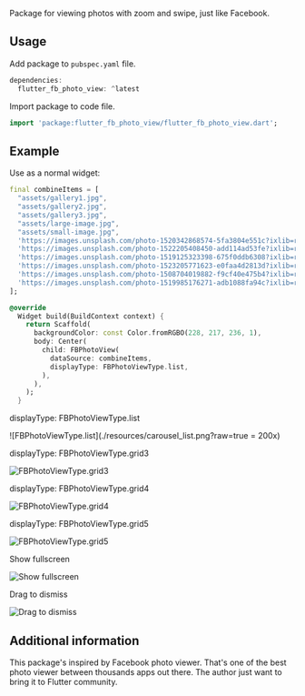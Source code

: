 <!--
This README describes the package. If you publish this package to pub.dev,
this README's contents appear on the landing page for your package.

For information about how to write a good package README, see the guide for
[writing package pages](https://dart.dev/guides/libraries/writing-package-pages).

For general information about developing packages, see the Dart guide for
[creating packages](https://dart.dev/guides/libraries/create-library-packages)
and the Flutter guide for
[developing packages and plugins](https://flutter.dev/developing-packages).
-->

Package for viewing photos with zoom and swipe, just like Facebook.

## Usage

Add package to `pubspec.yaml` file.

```dart
dependencies:
  flutter_fb_photo_view: ^latest
```

Import package to code file.

```dart
import 'package:flutter_fb_photo_view/flutter_fb_photo_view.dart';
```

## Example
Use as a normal widget:

```dart
final combineItems = [
  "assets/gallery1.jpg",
  "assets/gallery2.jpg",
  "assets/gallery3.jpg",
  "assets/large-image.jpg",
  "assets/small-image.jpg",
  'https://images.unsplash.com/photo-1520342868574-5fa3804e551c?ixlib=rb-0.3.5&ixid=eyJhcHBfaWQiOjEyMDd9&s=6ff92caffcdd63681a35134a6770ed3b&auto=format&fit=crop&w=1951&q=80',
  'https://images.unsplash.com/photo-1522205408450-add114ad53fe?ixlib=rb-0.3.5&ixid=eyJhcHBfaWQiOjEyMDd9&s=368f45b0888aeb0b7b08e3a1084d3ede&auto=format&fit=crop&w=1950&q=80',
  'https://images.unsplash.com/photo-1519125323398-675f0ddb6308?ixlib=rb-0.3.5&ixid=eyJhcHBfaWQiOjEyMDd9&s=94a1e718d89ca60a6337a6008341ca50&auto=format&fit=crop&w=1950&q=80',
  'https://images.unsplash.com/photo-1523205771623-e0faa4d2813d?ixlib=rb-0.3.5&ixid=eyJhcHBfaWQiOjEyMDd9&s=89719a0d55dd05e2deae4120227e6efc&auto=format&fit=crop&w=1953&q=80',
  'https://images.unsplash.com/photo-1508704019882-f9cf40e475b4?ixlib=rb-0.3.5&ixid=eyJhcHBfaWQiOjEyMDd9&s=8c6e5e3aba713b17aa1fe71ab4f0ae5b&auto=format&fit=crop&w=1352&q=80',
  'https://images.unsplash.com/photo-1519985176271-adb1088fa94c?ixlib=rb-0.3.5&ixid=eyJhcHBfaWQiOjEyMDd9&s=a0c8d632e977f94e5d312d9893258f59&auto=format&fit=crop&w=1355&q=80',
];

@override
  Widget build(BuildContext context) {
    return Scaffold(
      backgroundColor: const Color.fromRGBO(228, 217, 236, 1),
      body: Center(
        child: FBPhotoView(
          dataSource: combineItems,
          displayType: FBPhotoViewType.list,
        ),
      ),
    );
  }
```
displayType: FBPhotoViewType.list

![FBPhotoViewType.list](./resources/carousel_list.png?raw=true = 200x)

displayType: FBPhotoViewType.grid3

![FBPhotoViewType.grid3](https://github.com/kent2508/flutter_fb_photo_view/blob/main/resources/grid3.png?raw=true)

displayType: FBPhotoViewType.grid4

![FBPhotoViewType.grid4](https://github.com/kent2508/flutter_fb_photo_view/blob/main/resources/grid4.png?raw=true)

displayType: FBPhotoViewType.grid5

![FBPhotoViewType.grid5](https://github.com/kent2508/flutter_fb_photo_view/blob/main/resources/grid5.png?raw=true)

Show fullscreen

![Show fullscreen](https://github.com/kent2508/flutter_fb_photo_view/blob/main/resources/fullscreen.png?raw=true)

Drag to dismiss

![Drag to dismiss](https://github.com/kent2508/flutter_fb_photo_view/blob/main/resources/dismiss.png?raw=true)

## Additional information
This package's inspired by Facebook photo viewer. That's one of the best photo viewer between thousands apps out there. The author just want to bring it to Flutter community.
